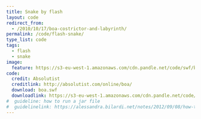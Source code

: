 ```yaml
---
title: Snake by flash
layout: code
redirect_from:
  - /2010/10/17/boa-costrictor-and-labyrinth/
permalink: /code/flash-snake/
type_list: code
tags:
  - flash
  - snake
image:
  feature: https://s3-eu-west-1.amazonaws.com/cdn.pandle.net/code/swf/boa.png
code:
  credit: Absolutist
  creditlink: http://absolutist.com/online/boa/
  download: boa.swf
  downloadlink: https://s3-eu-west-1.amazonaws.com/cdn.pandle.net/code/swf/boa.swf
#  guideline: how to run a jar file
#  guidelinelink: https://alessandra.bilardi.net/notes/2012/09/08/how-to-create-and-run-a-jar-file/
---
```

